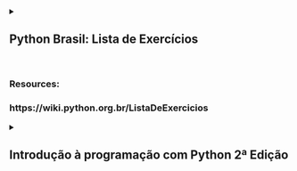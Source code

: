 <details>
  <summary>
    <h2>Python Brasil: Lista de Exercícios</h2>
    <br>
    <h3>Resources:</h3>
    <h3>https://wiki.python.org.br/ListaDeExercicios</h3>
  </summary>
  

  ### Estrutura Sequencial

  #### 1. Faça um Programa que mostre a mensagem "Alo mundo" na tela.

```python
print("Alo Mundo")
```

  #### 2. Faça um Programa que peça um número e então mostre uma mensagem com o número informado

```python

numero = input("Digite o número")

print(numero)

```

  #### 3. Faça um Programa que peça dois números e imprima a soma.

```python
numero1 = int(input("Digite o primeiro número"))

numero2 = int(input("Digite o segundo número"))

print(numero1 + numero2)
```

  #### 4. Faça um Programa que peça as 4 notas bimestrais e mostre a média.

```python
nota1 = float(input("Digite a primeira nota"))

nota2 = float(input("Digite a segunda nota"))

nota3 = float(input("Digite a terceira nota"))

nota4 = float(input("Digite a quarta nota"))

print((nota1+nota2+nota3+nota4)/4)
```

  #### 5. Faça um Programa que converta metros para centímetros.

```python
metros = 100

centimetros = 100*100

print(centimetros)
```

  #### 6. Faça um Programa que peça o raio de um círculo, calcule e mostre sua área.

```python
raioCirculo = int(input("Digite o raio do círculo"))

area = 3.14 * (raioCirculo**2)
```

  #### 7. Faça um Programa que calcule a área de um quadrado, em seguida mostre o dobro desta área para o usuário.

```python

```
</details>


<details>
  <summary>
    <h2>Introdução à programação com Python 2ª Edição</h2>
  </summary>

  ### Atividades

  #### Exercício 3.7: Faça um programa que peça dois números inteiros. Imprima a soma desses dois números na tela.

```python
numero1 = int(input("Digite o primeiro número: "))

numero2 = int(input("Digite o segundo número: "))

print(numero1 + numero2)
```

  #### Exercício 3.8: Escreva um programa que leia um valor em metros e o exiba convertido em milímetros.

```python


```

  #### Exercício 3.9: Escreva um programa que leia a quantidade de dias, horas, minutos e segundos do usuário. Calcule o total em segundos.

```python


```

</details>
